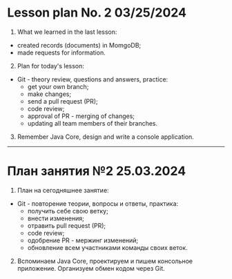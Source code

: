 # Lesson plan No. 2 03/25/2024

1. What we learned in the last lesson:
- created records (documents) in MomgoDB;
- made requests for information.

2. Plan for today's lesson:
- Git - theory review, questions and answers, practice:
  - get your own branch;
  - make changes;
  - send a pull request (PR);
  - code review;
  - approval of PR - merging of changes;
  - updating all team members of their branches.

3. Remember Java Core, design and write a console application.

-----------------------------------------------------------

# План занятия №2 25.03.2024

1. План на сегодняшнее занятие:
- Git - повторение теории, вопросы и ответы, практика:
  - получить себе свою ветку;
  - внести изменения;
  - отравить pull request (PR);
  - code review;
  - одобрение PR - мержинг изменений; 
  - обновление всем участниками команды своих веток.

2. Вспоминаем Java Core, проектируем и пишем консольное приложение.
Организуем обмен кодом через Git.
